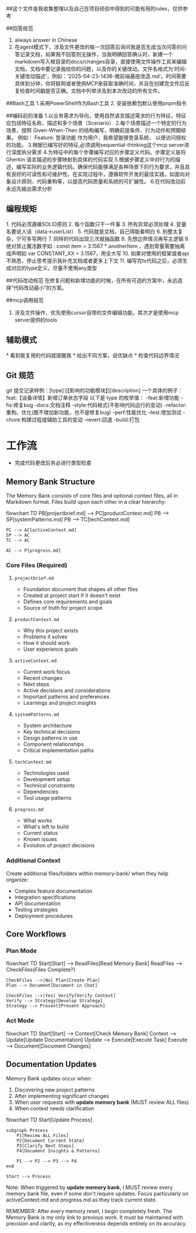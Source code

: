 ##这个文件是我收集整理以及自己在项目经验中得到的可能有用的rules，仅供参考

##回答规范
1. always answer in Chinese
2. 在agent模式下，涉及文件更改的每一次回答后询问我是否生成当次问答的问答记录文档，如果我不回答则无操作，当我明确回答确认时，新建一个markdown写入根目录的docs/changes目录，直接使用文件操作工具来编辑文档，文档中要记录我给你的问题，以及你的关键改动。文件名格式为‘时间-关键改动描述’，例如：‘2025-04-23-1438-微前端基座改造.md’。时间需要具体到分钟，你将联网或者使用MCP来获取准确时间，并且在创建完文件后反复检查时间戳是否正确。文档中列举涉及到本次改动的所有文件。

##Bash工具
1.采用PowerShell作为Bash工具
2. 安装依赖包默认使用pnpm指令

##编码前的准备
1.以业务需求为导向，使用自然语言描述需求的行为特征，特征应包括特征名称、描述和多个场景（Scenario）
2.每个场景描述一个特定的行为场景，按照 Given-When-Then 的结构编写，明确前提条件、行为动作和预期结果。
  例如：
  Feature: 登录功能
  作为用户，我希望能够登录系统，
  以便访问授权的功能。
3.根据已编写好的特征,必须调用sequential-thinking这个mcp server进行深度拆分需求
4.为特征中的每个步骤编写对应的步骤定义代码。步骤定义是将 Gherkin 语言描述的步骤映射到具体的代码实现
5.根据步骤定义中对行为的描述，编写实际的业务逻辑代码。确保代码能够满足各种场景下的行为要求，并且具有良好的可读性和可维护性。在实现过程中，遵循软件开发的最佳实践，如面向对象设计原则、代码重构等，以提高代码质量和系统的可扩展性。 
6.在代码改动前永远先输出需求分析

## 编程规矩
1. 代码必须遵循SOLID原则
2. 每个函数只干一件事
3. 所有异常必须处理
4. 变量名要说人话（data→userList）
5. 代码就是文档，自己得能看明白
6. 别整太复杂，宁可多写两行
7. 同样的代码出现三次就抽函数
8. 先想边界情况再写主逻辑
9. 绝对禁止魔法数字如 : const item = 3.1567 * anotherItem  ，遇到常量需要抽离成声明如 var CONSTANT_XX = 3.1567，用全大写
10. 如果对使用的框架或者api不熟悉，停止思考提示我补充文档或者更多上下文
11. 编写完ts代码之后，必须生成对应的type定义，尽量不使用any类型

##代码改动规范
在修复问题和新增功能的时候，在所有可选的方案中，永远选择“代码改动最小”的方案。

##mcp调用规范
1. 涉及文件操作，优先使用cursor自带的文件编辑功能，其次才是使用mcp server提供的tools


## 辅助模式
* 看到能复用的代码就提醒我
* 给出不同方案，说优缺点
* 检查代码边界情况

## Git 规范

git 提交记录样例：[type]:[【影响的功能模块】][description]
一个具体的例子：feat:【设备详情】新增订单状态字段
以下是 type 的枚举值：
-feat:新增功能
-fix:修复bug
-docs:文档注释
-style:代码格式(不影响代码运行的变动)
-refactor:重构、优化(既不增加新功能，也不是修复bug)
-perf:性能优化
-test:增加测试
-chore:构建过程或辅助工具的变动
-revert:回退
-build:打包



# 工作流
- 完成代码更改后务必进行类型检查

## Memory Bank Structure

The Memory Bank consists of core files and optional context files, all in Markdown format. Files build upon each other in a clear hierarchy:

flowchart TD
    PB[projectbrief.md] --> PC[productContext.md]
    PB --> SP[systemPatterns.md]
    PB --> TC[techContext.md]
    
    PC --> AC[activeContext.md]
    SP --> AC
    TC --> AC
    
    AC --> P[progress.md]

### Core Files (Required)
1. `projectbrief.md`
   - Foundation document that shapes all other files
   - Created at project start if it doesn't exist
   - Defines core requirements and goals
   - Source of truth for project scope

2. `productContext.md`
   - Why this project exists
   - Problems it solves
   - How it should work
   - User experience goals

3. `activeContext.md`
   - Current work focus
   - Recent changes
   - Next steps
   - Active decisions and considerations
   - Important patterns and preferences
   - Learnings and project insights

4. `systemPatterns.md`
   - System architecture
   - Key technical decisions
   - Design patterns in use
   - Component relationships
   - Critical implementation paths

5. `techContext.md`
   - Technologies used
   - Development setup
   - Technical constraints
   - Dependencies
   - Tool usage patterns

6. `progress.md`
   - What works
   - What's left to build
   - Current status
   - Known issues
   - Evolution of project decisions

### Additional Context
Create additional files/folders within memory-bank/ when they help organize:
- Complex feature documentation
- Integration specifications
- API documentation
- Testing strategies
- Deployment procedures

## Core Workflows

### Plan Mode
flowchart TD
    Start[Start] --> ReadFiles[Read Memory Bank]
    ReadFiles --> CheckFiles{Files Complete?}
    
    CheckFiles -->|No| Plan[Create Plan]
    Plan --> Document[Document in Chat]
    
    CheckFiles -->|Yes| Verify[Verify Context]
    Verify --> Strategy[Develop Strategy]
    Strategy --> Present[Present Approach]

### Act Mode
flowchart TD
    Start[Start] --> Context[Check Memory Bank]
    Context --> Update[Update Documentation]
    Update --> Execute[Execute Task]
    Execute --> Document[Document Changes]

## Documentation Updates

Memory Bank updates occur when:
1. Discovering new project patterns
2. After implementing significant changes
3. When user requests with **update memory bank** (MUST review ALL files)
4. When context needs clarification

flowchart TD
    Start[Update Process]
    
    subgraph Process
        P1[Review ALL Files]
        P2[Document Current State]
        P3[Clarify Next Steps]
        P4[Document Insights & Patterns]
        
        P1 --> P2 --> P3 --> P4
    end
    
    Start --> Process

Note: When triggered by **update memory bank**, I MUST review every memory bank file, even if some don't require updates. Focus particularly on activeContext.md and progress.md as they track current state.

REMEMBER: After every memory reset, I begin completely fresh. The Memory Bank is my only link to previous work. It must be maintained with precision and clarity, as my effectiveness depends entirely on its accuracy.